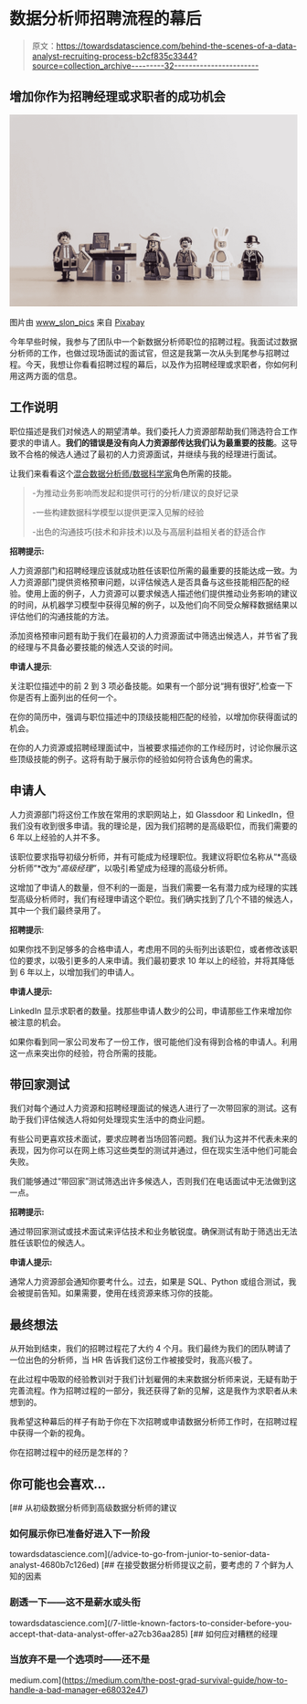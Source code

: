 # 数据分析师招聘流程的幕后

> 原文：<https://towardsdatascience.com/behind-the-scenes-of-a-data-analyst-recruiting-process-b2cf835c3344?source=collection_archive---------32----------------------->

## 增加你作为招聘经理或求职者的成功机会

![](img/1023e26ffb36912df859379ce8b14a1d.png)

图片由 [www_slon_pics](https://pixabay.com/users/www_slon_pics-5203613/?utm_source=link-attribution&utm_medium=referral&utm_campaign=image&utm_content=3830669) 来自 [Pixabay](https://pixabay.com/?utm_source=link-attribution&utm_medium=referral&utm_campaign=image&utm_content=3830669)

今年早些时候，我参与了团队中一个新数据分析师职位的招聘过程。我面试过数据分析师的工作，也做过现场面试的面试官，但这是我第一次从头到尾参与招聘过程。今天，我想让你看看招聘过程的幕后，以及作为招聘经理或求职者，你如何利用这两方面的信息。

## 工作说明

职位描述是我们对候选人的期望清单。我们委托人力资源部帮助我们筛选符合工作要求的申请人。**我们的错误是没有向人力资源部传达我们认为最重要的技能**。这导致不合格的候选人通过了最初的人力资源面试，并继续与我的经理进行面试。

让我们来看看这个[混合数据分析师/数据科学家](https://www.linkedin.com/jobs/search/?currentJobId=2475151383)角色所需的技能。

> -为推动业务影响而发起和提供可行的分析/建议的良好记录
> 
> -一些构建数据科学模型以提供更深入见解的经验
> 
> -出色的沟通技巧(技术和非技术)以及与高层利益相关者的舒适合作

**招聘提示:**

人力资源部门和招聘经理应该就成功胜任该职位所需的最重要的技能达成一致。为人力资源部门提供资格预审问题，以评估候选人是否具备与这些技能相匹配的经验。使用上面的例子，人力资源可以要求候选人描述他们提供推动业务影响的建议的时间，从机器学习模型中获得见解的例子，以及他们向不同受众解释数据结果以评估他们的沟通技能的方法。

添加资格预审问题有助于我们在最初的人力资源面试中筛选出候选人，并节省了我的经理与不具备必要技能的候选人交谈的时间。

**申请人提示**:

关注职位描述中的前 2 到 3 项必备技能。如果有一个部分说“拥有很好”,检查一下你是否有上面列出的任何一个。

在你的简历中，强调与职位描述中的顶级技能相匹配的经验，以增加你获得面试的机会。

在你的人力资源或招聘经理面试中，当被要求描述你的工作经历时，讨论你展示这些顶级技能的例子。这将有助于展示你的经验如何符合该角色的需求。

## 申请人

人力资源部门将这份工作放在常用的求职网站上，如 Glassdoor 和 LinkedIn，但我们没有收到很多申请。我的理论是，因为我们招聘的是高级职位，而我们需要的 6 年以上经验的人并不多。

该职位要求指导初级分析师，并有可能成为经理职位。我建议将职位名称从“*高级分析师”*改为“*高级经理”*，以吸引希望成为经理的高级分析师。

这增加了申请人的数量，但不利的一面是，当我们需要一名有潜力成为经理的实践型高级分析师时，我们有经理申请这个职位。我们确实找到了几个不错的候选人，其中一个我们最终录用了。

**招聘提示**:

如果你找不到足够多的合格申请人，考虑用不同的头衔列出该职位，或者修改该职位的要求，以吸引更多的人来申请。我们最初要求 10 年以上的经验，并将其降低到 6 年以上，以增加我们的申请人。

**申请人提示:**

LinkedIn 显示求职者的数量。找那些申请人数少的公司，申请那些工作来增加你被注意的机会。

如果你看到同一家公司发布了一份工作，很可能他们没有得到合格的申请人。利用这一点来突出你的经验，符合所需的技能。

## 带回家测试

我们对每个通过人力资源和招聘经理面试的候选人进行了一次带回家的测试。这有助于我们评估候选人将如何处理现实生活中的商业问题。

有些公司更喜欢技术面试，要求应聘者当场回答问题。我们认为这并不代表未来的表现，因为你可以在网上练习这些类型的测试并通过，但在现实生活中他们可能会失败。

我们能够通过“带回家”测试筛选出许多候选人，否则我们在电话面试中无法做到这一点。

**招聘提示:**

通过带回家测试或技术面试来评估技术和业务敏锐度。确保测试有助于筛选出无法胜任该职位的候选人。

**申请人提示:**

通常人力资源部会通知你要考什么。过去，如果是 SQL、Python 或组合测试，我会被提前告知。如果需要，使用在线资源来练习你的技能。

## **最终想法**

从开始到结束，我们的招聘过程花了大约 4 个月。我们最终为我们的团队聘请了一位出色的分析师，当 HR 告诉我们这份工作被接受时，我高兴极了。

在此过程中吸取的经验教训对于我们计划雇佣的未来数据分析师来说，无疑有助于完善流程。作为招聘过程的一部分，我还获得了新的见解，这是我作为求职者从未想到的。

我希望这种幕后的样子有助于你在下次招聘或申请数据分析师工作时，在招聘过程中获得一个新的视角。

你在招聘过程中的经历是怎样的？

## 你可能也会喜欢…

[](/advice-to-go-from-junior-to-senior-data-analyst-4680b7c126ed) [## 从初级数据分析师到高级数据分析师的建议

### 如何展示你已准备好进入下一阶段

towardsdatascience.com](/advice-to-go-from-junior-to-senior-data-analyst-4680b7c126ed) [](/7-little-known-factors-to-consider-before-you-accept-that-data-analyst-offer-a27cb36aa285) [## 在接受数据分析师提议之前，要考虑的 7 个鲜为人知的因素

### 剧透一下——这不是薪水或头衔

towardsdatascience.com](/7-little-known-factors-to-consider-before-you-accept-that-data-analyst-offer-a27cb36aa285) [](https://medium.com/the-post-grad-survival-guide/how-to-handle-a-bad-manager-e68032e47) [## 如何应对糟糕的经理

### 当放弃不是一个选项时——还不是

medium.com](https://medium.com/the-post-grad-survival-guide/how-to-handle-a-bad-manager-e68032e47)
